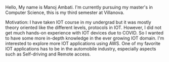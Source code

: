 Hello, My name is Manoj Ambati. I'm currently pursuing my master's in Computer Science, this is my third semester at Villanova.

Motivation:
I have taken IOT course in my undergrad but it was mostly theory oriented like the different levels, protocols in IOT. However, I did not get much hands-on experience with IOT devices due to COVID. So I wanted to have some more in-depth knowledge in the ever growing IOT domain. I'm interested to explore more IOT applications using AWS. One of my favorite IOT applications has to be in the automobile industry, especially aspects such as Self-driving and Remote access.
